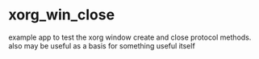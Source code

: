# xorg_win_close
example app to test the xorg window create and close protocol methods. also may be useful as a basis for something useful itself
